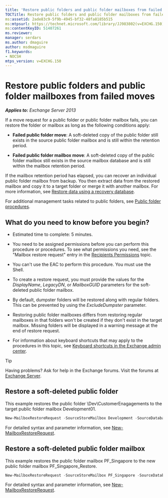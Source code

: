 ```yaml
---
title: 'Restore public folders and public folder mailboxes from failed moves'
TOCTitle: Restore public folders and public folder mailboxes from failed moves
ms:assetid: 2ade83c9-5f9b-4945-bf32-48fa8185b515
ms:mtpsurl: https://technet.microsoft.com/library/JJ983802(v=EXCHG.150)
ms:contentKeyID: 51407261
ms.reviewer: 
manager: serdars
ms.author: dmaguire
author: msdmaguire
f1.keywords:
- NOCSH
mtps_version: v=EXCHG.150
---
```


# Restore public folders and public folder mailboxes from failed moves

_**Applies to:** Exchange Server 2013_

If a move request for a public folder or public folder mailbox fails, you can restore the folder or mailbox as long as the following conditions apply:

- **Failed public folder move**: A soft-deleted copy of the public folder still exists in the source public folder mailbox and is still within the retention period.

- **Failed public folder mailbox move**: A soft-deleted copy of the public folder mailbox still exists in the source mailbox database and is still within the mailbox retention period.

If the mailbox retention period has elapsed, you can recover an individual public folder mailbox from backup. You then extract data from the restored mailbox and copy it to a target folder or merge it with another mailbox. For more information, see [Restore data using a recovery database](restore-data-using-a-recovery-database-exchange-2013-help.md).

For additional management tasks related to public folders, see [Public folder procedures](public-folder-procedures-exchange-2013-help.md).

## What do you need to know before you begin?

- Estimated time to complete: 5 minutes.

- You need to be assigned permissions before you can perform this procedure or procedures. To see what permissions you need, see the "Mailbox restore request" entry in the [Recipients Permissions](recipients-permissions-exchange-2013-help.md) topic.

- You can't use the EAC to perform this procedure. You must use the Shell.

- To create a restore request, you must provide the values for the *DisplayName*, *LegacyDN*, or *MailboxGUID* parameters for the soft-deleted public folder mailbox.

- By default, dumpster folders will be restored along with regular folders. This can be prevented by using the *ExcludeDumpster* parameter.

- Restoring public folder mailboxes differs from restoring regular mailboxes in that folders won't be created if they don't exist in the target mailbox. Missing folders will be displayed in a warning message at the end of restore request.

- For information about keyboard shortcuts that may apply to the procedures in this topic, see [Keyboard shortcuts in the Exchange admin center](keyboard-shortcuts-in-the-exchange-admin-center-2013-help.md).

> [!TIP]
> Having problems? Ask for help in the Exchange forums. Visit the forums at [Exchange Server](https://social.technet.microsoft.com/forums/office/home?category=exchangeserver).

## Restore a soft-deleted public folder

This example restores the public folder \\Dev\\CustomerEnagagements to the target public folder mailbox Development01.

```powershell
New-MailboxRestoreRequest -SourceStoreMailbox Development -SourceDatabase MBX_DB01 -TargetMailbox Development01 -AllowLegacyDNMismatch -IncludeFolders \Dev\CustomerEngagements
```

For detailed syntax and parameter information, see [New-MailboxRestoreRequest](https://docs.microsoft.com/powershell/module/exchange/New-MailboxRestoreRequest).

## Restore a soft-deleted public folder mailbox

This example restores the public folder mailbox PF\_Singapore to the new public folder mailbox PF\_Singapore\_Restore.

```powershell
New-MailboxRestoreRequest -SourceStoreMailbox PF_Singapore -SourceDatabase MBX_DB01 -TargetMailbox PF_Singapore_Restore -AllowLegacyDNMismatch
```

For detailed syntax and parameter information, see [New-MailboxRestoreRequest](https://docs.microsoft.com/powershell/module/exchange/New-MailboxRestoreRequest).
